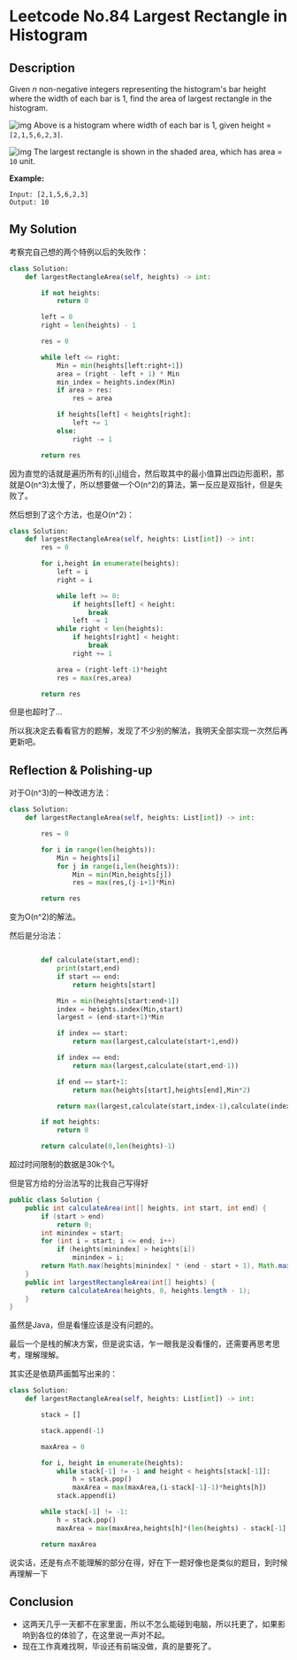# Leetcode No.84 Largest Rectangle in Histogram

## Description

Given *n* non-negative integers representing the histogram's bar height where the width of each bar is 1, find the area of largest rectangle in the histogram.

 

![img](https://assets.leetcode.com/uploads/2018/10/12/histogram.png)
Above is a histogram where width of each bar is 1, given height = `[2,1,5,6,2,3]`.

 

![img](https://assets.leetcode.com/uploads/2018/10/12/histogram_area.png)
The largest rectangle is shown in the shaded area, which has area = `10` unit.

 

**Example:**

```
Input: [2,1,5,6,2,3]
Output: 10
```

## My Solution

考察完自己想的两个特例以后的失败作：

```python
class Solution:
    def largestRectangleArea(self, heights) -> int:

        if not heights:
            return 0

        left = 0
        right = len(heights) - 1

        res = 0

        while left <= right:
            Min = min(heights[left:right+1])
            area = (right - left + 1) * Min
            min_index = heights.index(Min)
            if area > res:
                res = area

            if heights[left] < heights[right]:
                left += 1
            else:
                right -= 1

        return res
```

因为直觉的话就是遍历所有的[i,j]组合，然后取其中的最小值算出四边形面积，那就是O(n^3)太慢了，所以想要做一个O(n^2)的算法，第一反应是双指针，但是失败了。

然后想到了这个方法，也是O(n^2)：

```python
class Solution:
    def largestRectangleArea(self, heights: List[int]) -> int:
        res = 0

        for i,height in enumerate(heights):
            left = i
            right = i

            while left >= 0:
                if heights[left] < height:
                    break
                left -= 1
            while right < len(heights):
                if heights[right] < height:
                    break
                right += 1

            area = (right-left-1)*height
            res = max(res,area)

        return res
```

但是也超时了...

所以我决定去看看官方的题解，发现了不少别的解法，我明天全部实现一次然后再更新吧。

## Reflection & Polishing-up

对于O(n^3)的一种改进方法：

```python
class Solution:
    def largestRectangleArea(self, heights: List[int]) -> int:

        res = 0

        for i in range(len(heights)):
            Min = heights[i]
            for j in range(i,len(heights)):
                Min = min(Min,heights[j])
                res = max(res,(j-i+1)*Min)

        return res
```

变为O(n^2)的解法。

然后是分治法：

```python

        def calculate(start,end):
            print(start,end)
            if start == end:
                return heights[start]

            Min = min(heights[start:end+1])
            index = heights.index(Min,start)
            largest = (end-start+1)*Min

            if index == start:
                return max(largest,calculate(start+1,end))

            if index == end:
                return max(largest,calculate(start,end-1))

            if end == start+1:
                return max(heights[start],heights[end],Min*2)

            return max(largest,calculate(start,index-1),calculate(index+1,end))

        if not heights:
            return 0

        return calculate(0,len(heights)-1)
```

超过时间限制的数据是30k个1。

但是官方给的分治法写的比我自己写得好

```java
public class Solution {
    public int calculateArea(int[] heights, int start, int end) {
        if (start > end)
            return 0;
        int minindex = start;
        for (int i = start; i <= end; i++)
            if (heights[minindex] > heights[i])
                minindex = i;
        return Math.max(heights[minindex] * (end - start + 1), Math.max(calculateArea(heights, start, minindex - 1), calculateArea(heights, minindex + 1, end)));
    }
    public int largestRectangleArea(int[] heights) {
        return calculateArea(heights, 0, heights.length - 1);
    }
}
```

虽然是Java，但是看懂应该是没有问题的。

最后一个是栈的解决方案，但是说实话，乍一眼我是没看懂的，还需要再思考思考，理解理解。

其实还是依葫芦画瓢写出来的：

```python
class Solution:
    def largestRectangleArea(self, heights: List[int]) -> int:

        stack = []

        stack.append(-1)

        maxArea = 0

        for i, height in enumerate(heights):
            while stack[-1] != -1 and height < heights[stack[-1]]:
                h = stack.pop()
                maxArea = max(maxArea,(i-stack[-1]-1)*heights[h])
            stack.append(i)

        while stack[-1] != -1:
            h = stack.pop()
            maxArea = max(maxArea,heights[h]*(len(heights) - stack[-1] - 1))

        return maxArea
```

说实话，还是有点不能理解的部分在得，好在下一题好像也是类似的题目，到时候再理解一下

## Conclusion

- 这两天几乎一天都不在家里面，所以不怎么能碰到电脑，所以托更了，如果影响到各位的体验了，在这里说一声对不起。
- 现在工作真难找啊，毕设还有前端没做，真的是要死了。